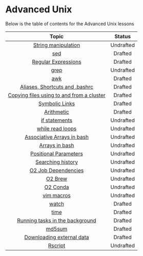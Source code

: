 # Advanced Unix

Below is the table of contents for the Advanced Unix lessons

| Topic  | Status |
|:-----------:|:----------:|
| [String manipulation]() | Undrafted |
| [sed](sed.md) | Drafted |
| [Regular Expressions](regular_expression.md) | Drafted |
| [grep]() | Undrafted |
| [awk]() | Drafted |
| [Aliases, Shortcuts and .bashrc]() | Drafted |
| [Copying files using to and from a cluster]()| Drafted |
| [Symbolic Links]() | Drafted |
| [Arithmetic]() | Drafted |
| [if statements]() | Undrafted |
| [while read loops]() | Undrafted |
| [Associative Arrays in bash]() | Undrafted |
| [Arrays in bash]() | Undrafted |
| [Positional Parameters]() | Undrafted |
| [Searching history]() | Undrafted |
| [O2 Job Dependencies]() | Undrafted |
| [O2 Brew]() | Undrafted |
| [O2 Conda]() | Undrafted |
| [vim macros]() | Undrafted |
| [watch]() | Drafted |
| [time]() | Drafted |
| [Running tasks in the background]() | Drafted |
| [md5sum]() | Drafted |
| [Downloading external data]() | Drafted |
| [Rscript]() | Undrafted |


